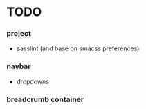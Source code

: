 # TODO

### project
* sasslint (and base on smacss preferences)

### navbar
* dropdowns

### breadcrumb container